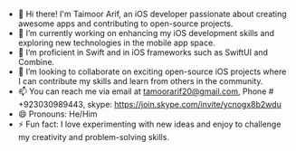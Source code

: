 - 👋 Hi there! I'm Taimoor Arif, an iOS developer passionate about creating awesome apps and contributing to open-source projects.
- 🔭 I’m currently working on enhancing my iOS development skills and exploring new technologies in the mobile app space.
- 🌱 I’m proficient in Swift and in iOS frameworks such as SwiftUI and Combine.
- 👯 I’m looking to collaborate on exciting open-source iOS projects where I can contribute my skills and learn from others in the community.
- 📫 You can reach me via email at tamoorarif20@gmail.com, Phone # +923030989443, skype: https://join.skype.com/invite/ycnogx8b2wdu
- 😄 Pronouns: He/Him
- ⚡ Fun fact: I love experimenting with new ideas and enjoy to challenge my creativity and problem-solving skills.
